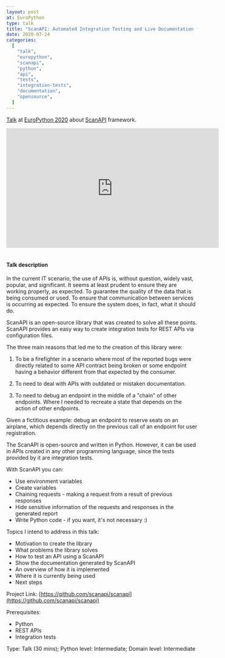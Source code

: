 ```yaml
---
layout: post
at: EuroPython
type: talk
title: "ScanAPI: Automated Integration Testing and Live Documentation for your API"
date: 2020-07-24
categories:
  [
    "talk",
    "europython",
    "scanapi",
    "python",
    "api",
    "tests",
    "integration-tests",
    "documentation",
    "opensource",
  ]
---
```


[Talk](https://ep2020.europython.eu/talks/CjFe7r4-scanapi/) at [EuroPython 2020](https://ep2020.europython.eu) about [ScanAPI](https://github.com/scanapi/scanapi) framework.

<iframe width="560" height="315" src="https://www.youtube.com/embed/cypeJ3t5Uts" title="YouTube video player" frameborder="0" allow="accelerometer; autoplay; clipboard-write; encrypted-media; gyroscope; picture-in-picture" allowfullscreen></iframe>

<br>

<script async class="speakerdeck-embed" data-id="e80e9de2bb39466b93404126d3d02f79" data-ratio="1.6" src="//speakerdeck.com/assets/embed.js"></script>

<br>

#### Talk description

In the current IT scenario, the use of APIs is, without question, widely vast, popular, and significant. It seems at least prudent to ensure they are working properly, as expected. To guarantee the quality of the data that is being consumed or used. To ensure that communication between services is occurring as expected. To ensure the system does, in fact, what it should do.

ScanAPI is an open-source library that was created to solve all these points. ScanAPI provides an easy way to create integration tests for REST APIs via configuration files.

The three main reasons that led me to the creation of this library were:

1. To be a firefighter in a scenario where most of the reported bugs were directly related to some API contract being broken or some endpoint having a behavior different from that expected by the consumer.

2. To need to deal with APIs with outdated or mistaken documentation.

3. To need to debug an endpoint in the middle of a "chain" of other endpoints. Where I needed to recreate a state that depends on the action of other endpoints.

Given a fictitious example: debug an endpoint to reserve seats on an airplane, which depends directly on the previous call of an endpoint for user registration.

The ScanAPI is open-source and written in Python. However, it can be used in APIs created in any other programming language, since the tests provided by it are integration tests.

With ScanAPI you can:

- Use environment variables
- Create variables
- Chaining requests - making a request from a result of previous responses
- Hide sensitive information of the requests and responses in the generated report
- Write Python code - if you want, it's not necessary :)

Topics I intend to address in this talk:

- Motivation to create the library
- What problems the library solves
- How to test an API using a ScanAPI
- Show the documentation generated by ScanAPI
- An overview of how it is implemented
- Where it is currently being used
- Next steps

Project Link: [https://github.com/scanapi/scanapi](https://github.com/scanapi/scanapi)

Prerequisites:

- Python
- REST APIs
- Integration tests

Type: Talk (30 mins); Python level: Intermediate; Domain level: Intermediate
